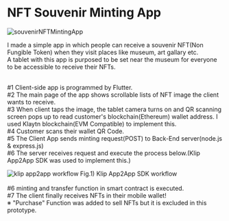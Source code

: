 # NFT Souvenir Minting App

![souvenirNFTMintingApp](https://user-images.githubusercontent.com/43053791/156301380-3727e6dd-324c-4059-bf33-bf3ee0c0d252.PNG)

I made a simple app in which people can receive a souvenir NFT(Non Fungible Token) when they visit places like museum, art gallary etc.<br>
A tablet with this app is purposed to be set near the museum for everyone to be accessible to receive their NFTs.<br><br>

#1 Client-side app is programmed by Flutter.<br>
#2 The main page of the app shows scrollable lists of NFT image the client wants to receive.<br>
#3 When client taps the image, the tablet camera turns on and QR scanning screen pops up to read customer's blockchain(Ethereum) wallet address. I used Klaytn blockchain(EVM Compatible) to implement this.<br>
#4 Customer scans their wallet QR Code.<br>
#5 The Client App sends minting request(POST) to Back-End server(node.js & express.js)<br>
#6 The server receives request and execute the process below.(Klip App2App SDK was used to implement this.)<br>

![klip app2app workflow](https://user-images.githubusercontent.com/43053791/156303647-0e6e5c3e-6b58-4503-ae26-73dc5f23ea52.png)
Fig.1) Klip App2App SDK workflow<br><br>
#6 minting and transfer function in smart contract is executed.<br>
#7 The client finally receives NFTs in their mobile wallet!<br>
※ "Purchase" Function was added to sell NFTs but it is excluded in this prototype.
